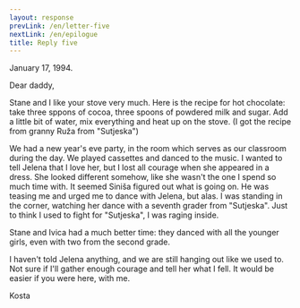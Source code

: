 ```yaml
---
layout: response
prevLink: /en/letter-five
nextLink: /en/epilogue
title: Reply five
---
```


<div class="Response-date">January 17, 1994.</div>

Dear daddy,

Stane and I like your stove very much. Here is the recipe for hot chocolate: take three sppons of cocoa, three spoons of powdered milk and sugar. Add a little bit of water, mix everything and heat up on the stove. (I got the recipe from granny Ruža from "Sutjeska")

We had a new year's eve party, in the room which serves as our classroom during the day. We played cassettes and danced to the music. I wanted to tell Jelena that I love her, but I lost all courage when she appeared in a dress. She looked different somehow, like she wasn't the one I spend so much time with. It seemed Siniša figured out what is going on. He was teasing me and urged me to dance with Jelena, but alas. I was standing in the corner, watching her dance with a seventh grader from "Sutjeska". Just to think I used to fight for "Sutjeska", I was raging inside.

Stane and Ivica had a much better time: they danced with all the younger girls, even with two from the second grade.

I haven't told Jelena anything, and we are still hanging out like we used to. Not sure if I'll gather enough courage and tell her what I fell. It would be easier if you were here, with me.

<div class="Response-signature">Kosta</div>
